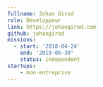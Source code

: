 ```yaml
---
fullname: Johan Girod
role: Développeur
link: https://johangirod.com
github: johangirod
missions:
  - start: '2018-04-24'
    end: '2019-06-30'
    status: independent
startups:
    - mon-entreprise
---
```

